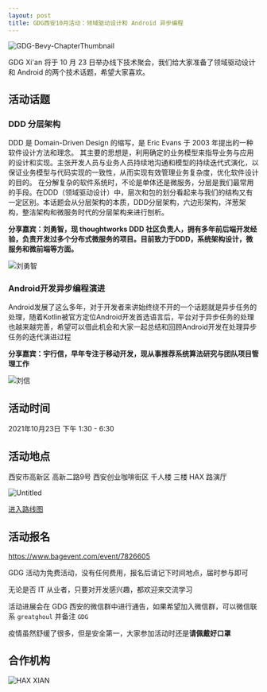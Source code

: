 ```yaml
---
layout: post
title: GDG西安10月活动：领域驱动设计和 Android 异步编程
---
```



![GDG-Bevy-ChapterThumbnail](https://user-images.githubusercontent.com/208966/136719152-92af1e84-e0cf-440a-9e3a-9e8949772803.jpg)


GDG Xi'an 将于 10 月 23 日举办线下技术聚会，我们给大家准备了领域驱动设计和 Android 的两个技术话题，希望大家喜欢。

## 活动话题

### DDD 分层架构

DDD 是 Domain-Driven Design 的缩写，是 Eric Evans 于 2003 年提出的一种软件设计方法和理念。
其主要的思想是，利用确定的业务模型来指导业务与应用的设计和实现。主张开发人员与业务人员持续地沟通和模型的持续迭代式演化，以保证业务模型与代码实现的一致性，从而实现有效管理业务复杂度，优化软件设计的目的。
在分解复杂的软件系统时，不论是单体还是微服务，分层是我们最常用的手段。在DDD（领域驱动设计）中，层次和包的划分看起来与我们的结构又有一定区别。本话题会从分层架构的本质，DDD分层架构，六边形架构，洋葱架构，整洁架构和微服务时代的分层架构来进行刨析。

**分享嘉宾：刘勇智，现 thoughtworks DDD 社区负责人，拥有多年前后端开发经验，负责开发过多个分布式微服务的项目。目前致力于DDD，系统架构设计，微服务和微前端等方面。**

![刘勇智](https://user-images.githubusercontent.com/208966/136719011-4eede6f0-918f-4eaa-8c46-2141a4438b46.png)


### Android开发异步编程演进

Android发展了这么多年，对于开发者来讲始终绕不开的一个话题就是异步任务的处理，随着Kotlin被官方定位Android开发首选语言后，平台对于异步任务的处理也越来越完善，希望可以借此机会和大家一起总结和回顾Android开发在处理异步任务的迭代演进过程

**分享嘉宾：宇行信，早年专注于移动开发，现从事推荐系统算法研究与团队项目管理工作**

![刘信](https://user-images.githubusercontent.com/208966/136719029-d5ce50d0-5a71-4a3c-9032-754172ea7c32.png)

## 活动时间

2021年10月23日 下午 1:30 - 6:30

## 活动地点

西安市高新区 高新二路9号 西安创业咖啡街区 千人楼 三楼 HAX 路演厅

![Untitled](https://user-images.githubusercontent.com/208966/136719037-77580c83-2580-4c46-aba9-f967ac913820.png)


[进入路线图](https://github.com/GDG-Xian/Campfire/blob/main/HAX%E8%A5%BF%E5%AE%89%E8%B7%AF%E6%BC%94%E5%8E%85%E8%BF%9B%E5%85%A5%E8%B7%AF%E7%BA%BF%E5%9B%BE.pdf)

## 活动报名

https://www.bagevent.com/event/7826605

GDG 活动为免费活动，没有任何费用，报名后请记下时间地点，届时参与即可

无论是否 IT 从业者，只要对开发感兴趣，都欢迎来交流学习

活动进展会在 GDG 西安的微信群中进行通告，如果希望加入微信群，可以微信联系 `greatghoul` 并备注 `GDG`

疫情虽然舒缓了很多，但是安全第一，大家参加活动时还是**请佩戴好口罩**

## 合作机构

![HAX XIAN](https://user-images.githubusercontent.com/208966/136719072-ccedad65-2b10-46f8-bb39-3ecd03bcb636.png)
